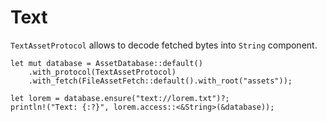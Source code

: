 # Text

`TextAssetProtocol` allows to decode fetched bytes into `String` component.

```rust,ignore
let mut database = AssetDatabase::default()
    .with_protocol(TextAssetProtocol)
    .with_fetch(FileAssetFetch::default().with_root("assets"));

let lorem = database.ensure("text://lorem.txt")?;
println!("Text: {:?}", lorem.access::<&String>(&database));
```
